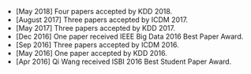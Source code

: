 - [May 2018] Four papers accepted by KDD 2018.
- [August 2017] Three papers accepted by ICDM 2017. 
- [May 2017] Three papers accepted by KDD 2017.  
- [Dec 2016] One paper received IEEE Big Data 2016 Best Paper Award. 
- [Sep 2016] Three papers accepted by ICDM 2016. 
- [May 2016] One paper accepted by KDD 2016. 
- [Apr 2016] Qi Wang received ISBI 2016 Best Student Paper Award.
